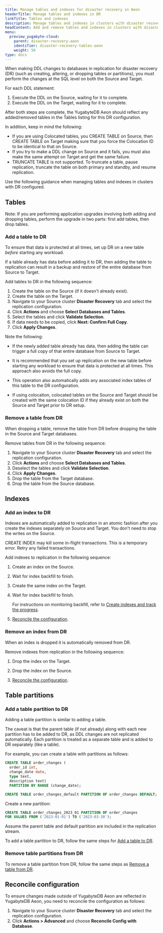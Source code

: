 ```yaml
---
title: Manage tables and indexes for disaster recovery in Aeon
headerTitle: Manage tables and indexes in DR
linkTitle: Tables and indexes
description: Manage tables and indexes in clusters with disaster recovery in Aeon
headContent: Add and remove tables and indexes in clusters with disaster recovery
menu:
  preview_yugabyte-cloud:
    parent: disaster-recovery-aeon
    identifier: disaster-recovery-tables-aeon
    weight: 50
type: docs
---
```


When making DDL changes to databases in replication for disaster recovery (DR) (such as creating, altering, or dropping tables or partitions), you must perform the changes at the SQL level on both the Source and Target.

For each DDL statement:

1. Execute the DDL on the Source, waiting for it to complete.
1. Execute the DDL on the Target, waiting for it to complete.

After both steps are complete, the YugabyteDB Aeon should reflect any added/removed tables in the Tables listing for this DR configuration.

In addition, keep in mind the following:

- If you are using Colocated tables, you CREATE TABLE on Source, then CREATE TABLE on Target making sure that you force the Colocation ID to be identical to that on Source.
- If you try to make a DDL change on Source and it fails, you must also make the same attempt on Target and get the same failure.
- TRUNCATE TABLE is not supported. To truncate a table, pause replication, truncate the table on both primary and standby, and resume replication.

Use the following guidance when managing tables and indexes in clusters with DR configured.

## Tables

Note: If you are performing application upgrades involving both adding and dropping tables, perform the upgrade in two parts: first add tables, then drop tables.

### Add a table to DR

To ensure that data is protected at all times, set up DR on a new table _before_ starting any workload.

If a table already has data before adding it to DR, then adding the table to replication can result in a backup and restore of the entire database from Source to Target.

Add tables to DR in the following sequence:

1. Create the table on the Source (if it doesn't already exist).
1. Create the table on the Target.
1. Navigate to your Source cluster **Disaster Recovery** tab and select the replication configuration.
1. Click **Actions** and choose **Select Databases and Tables**.
1. Select the tables and click **Validate Selection**.
1. If data needs to be copied, click **Next: Confirm Full Copy**.
1. Click **Apply Changes**.

Note the following:

- If the newly added table already has data, then adding the table can trigger a full copy of that entire database from Source to Target.

- It is recommended that you set up replication on the new table before starting any workload to ensure that data is protected at all times. This approach also avoids the full copy.

- This operation also automatically adds any associated index tables of this table to the DR configuration.

- If using colocation, colocated tables on the Source and Target should be created with the same colocation ID if they already exist on both the Source and Target prior to DR setup.

### Remove a table from DR

When dropping a table, remove the table from DR before dropping the table in the Source and Target databases.

Remove tables from DR in the following sequence:

1. Navigate to your Source cluster **Disaster Recovery** tab and select the replication configuration.
1. Click **Actions** and choose **Select Databases and Tables**.
1. Deselect the tables and click **Validate Selection**.
1. Click **Apply Changes**.
1. Drop the table from the Target database.
1. Drop the table from the Source database.

## Indexes

### Add an index to DR

Indexes are automatically added to replication in an atomic fashion after you create the indexes separately on Source and Target. You don't need to stop the writes on the Source.

CREATE INDEX may kill some in-flight transactions. This is a temporary error. Retry any failed transactions.

Add indexes to replication in the following sequence:

1. Create an index on the Source.

1. Wait for index backfill to finish.

1. Create the same index on the Target.

1. Wait for index backfill to finish.

    For instructions on monitoring backfill, refer to [Create indexes and track the progress](../../../../explore/ysql-language-features/indexes-constraints/index-backfill/).

1. [Reconcile the configuration](#reconcile-configuration).

### Remove an index from DR

When an index is dropped it is automatically removed from DR.

Remove indexes from replication in the following sequence:

1. Drop the index on the Target.

1. Drop the index on the Source.

1. [Reconcile the configuration](#reconcile-configuration).

## Table partitions

### Add a table partition to DR

Adding a table partition is similar to adding a table.

The caveat is that the parent table (if not already) along with each new partition has to be added to DR, as DDL changes are not replicated automatically. Each partition is treated as a separate table and is added to DR separately (like a table).

For example, you can create a table with partitions as follows:

```sql
CREATE TABLE order_changes (
  order_id int,
  change_date date,
  type text,
  description text)
  PARTITION BY RANGE (change_date);
```

```sql
CREATE TABLE order_changes_default PARTITION OF order_changes DEFAULT;
```

Create a new partition:

```sql
CREATE TABLE order_changes_2023_01 PARTITION OF order_changes
FOR VALUES FROM ('2023-01-01') TO ('2023-03-30');
```

Assume the parent table and default partition are included in the replication stream.

To add a table partition to DR, follow the same steps for [Add a table to DR](#add-a-table-to-dr).

### Remove table partitions from DR

To remove a table partition from DR, follow the same steps as [Remove a table from DR](#remove-a-table-from-dr).

## Reconcile configuration

To ensure changes made outside of YugabyteDB Aeon are reflected in YugabyteDB Aeon, you need to reconcile the configuration as follows:

1. Navigate to your Source cluster **Disaster Recovery** tab and select the replication configuration.
1. Click **Actions > Advanced** and choose **Reconcile Config with Database**.
